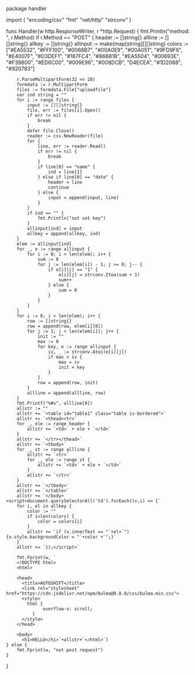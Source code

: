 package handler

import (
	"encoding/csv"
	"fmt"
	"net/http"
	"strconv"
)

func Handler(w http.ResponseWriter, r *http.Request) {
	fmt.Println("method: ", r.Method)
	if r.Method == "POST" {
		header := []string{}
		allline := [][]string{}
		allkey := []string{}
		allinput := make(map[string][][]string)
		colors := ["#EA5532", "#FFF100", "#0068B7", "#00A0E9", "#00A051", "#9FD9F6", "#E4007F", "#D3DEF1", "#187FC4", "#86B81B", "#EA5504", "#00693E", "#F39800", "#ED6C00", "#009E96", "#008DCB", "D4ECEA", "#1D2088", "#920783"]

		r.ParseMultipartForm(32 << 20)
		formdata := r.MultipartForm
		files := formdata.File["uploadfile"]
		var ind string = ""
		for i := range files {
			input := [][]string{}
			file, err := files[i].Open()
			if err != nil {
				break
			}
			defer file.Close()
			reader := csv.NewReader(file)
			for {
				line, err := reader.Read()
				if err != nil {
					break
				}
				if line[0] == "name" {
					ind = line[1]
				} else if line[0] == "date" {
					header = line
					continue
				} else {
					input = append(input, line)
				}
			}
			if ind == "" {
				fmt.Println("not set key")
			}
			allinput[ind] = input
			allkey = append(allkey, ind)
		}
		elem := allinput[ind]
		for _, e := range allinput {
			for i := 0; i < len(elem); i++ {
				sum := 0
				for j := len(elem[i]) - 1; j >= 0; j-- {
					if e[i][j] == "1" {
						e[i][j] = strconv.Itoa(sum + 1)
						sum++
					} else {
						sum = 0
					}
				}
			}
		}
		for i := 0; i < len(elem); i++ {
			row := []string{}
			row = append(row, elem[i][0])
			for j := 1; j < len(elem[i]); j++ {
				init := ""
				max := 0
				for key, e := range allinput {
					iv, _ := strconv.Atoi(e[i][j])
					if max < iv {
						max = iv
						init = key
					}
				}
				row = append(row, init)
			}
			allline = append(allline, row)
		}
		fmt.Printf("%#v", allline[0])
		allstr := ""
		allstr += `<table id="table1" class="table is-bordered">`
		allstr += `<thead><tr>`
		for _, ele := range header {
			allstr += `<td>` + ele + `</td>`
		}
		allstr += `</tr></thead>`
		allstr += `<tbody>`
		for _, st := range allline {
			allstr += `<tr>`
			for _, ele := range st {
				allstr += `<td>` + ele + `</td>`
			}
			allstr += `</tr>`
		}
		allstr += `</tbody>`
		allstr += `</table>`
		allstr += `</body><script>document.querySelectorAll('td').forEach((v,i) => {`
		for i, el in allkey {
			color := ""
			if i<len(colors) {
				color = colors[i]
			}
			allstr += `if (v.innerText == "`+el+`") {v.style.backgroundColor = "`+color +`";}`
		}
		allstr += `});</script>`

		fmt.Fprint(w, `
		<!DOCTYPE html>
		<html>

		<head>
		  <title>AUTOSHIFT</title>
		  <link rel="stylesheet" href="https://cdn.jsdelivr.net/npm/bulma@0.8.0/css/bulma.min.css">
		  <style>
		  	html {
				  overflow-x: scroll;
			  }
		  </style>
		</head>

		<body>
		  <h1>HELLO</h1>`+allstr+`</html>`)
	} else {
		fmt.Fprint(w, "not post request")
	}
}
